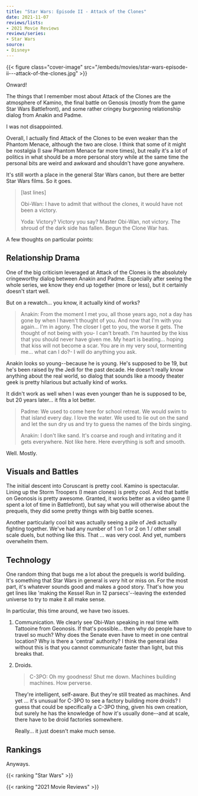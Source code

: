 ```yaml
---
title: "Star Wars: Episode II - Attack of the Clones"
date: 2021-11-07
reviews/lists:
- 2021 Movie Reviews
reviews/series:
- Star Wars
source:
- Disney+
---
```

{{< figure class="cover-image" src="/embeds/movies/star-wars-episode-ii---attack-of-the-clones.jpg" >}}

Onward! 

The things that I remember most about Attack of the Clones are the atmosphere of Kamino, the final battle on Genosis (mostly from the game Star Wars Battlefront), and some rather cringey burgeoning relationship dialog from Anakin and Padme.

I was not disappointed.

<!--more-->

Overall, I actually find Attack of the Clones to be even weaker than the Phantom Menace, although the two are close. I think that some of it might be nostalgia (I saw Phantom Menace far more times), but really it's a lot of politics in what should be a more personal story while at the same time the personal bits are weird and awkward and shouldn't have gone anywhere. 

It's still worth a place in the general Star Wars canon, but there are better Star Wars films. So it goes. 

> [last lines]
> 
> Obi-Wan: I have to admit that without the clones, it would have not been a victory.
> 
> Yoda: Victory? Victory you say? Master Obi-Wan, not victory. The shroud of the dark side has fallen. Begun the Clone War has.

A few thoughts on particular points:

## Relationship Drama

One of the big criticism leveraged at Attack of the Clones is the absolutely cringeworthy dialog between Anakin and Padme. Especially after seeing the whole series, we know they end up together (more or less), but it certainly doesn't start well. 

But on a rewatch... you know, it actually kind of works? 

> Anakin: From the moment I met you, all those years ago, not a day has gone by when I haven't thought of you. And now that I'm with you again... I'm in agony. The closer I get to you, the worse it gets. The thought of not being with you- I can't breath. I'm haunted by the kiss that you should never have given me. My heart is beating... hoping that kiss will not become a scar. You are in my very soul, tormenting me... what can I do?- I will do anything you ask.

Anakin looks so young--because he is young. He's supposed to be 19, but he's been raised by the Jedi for the past decade. He doesn't really know anything about the real world, so dialog that sounds like a moody theater geek is pretty hilarious but actually kind of works. 

It didn't work as well when I was even younger than he is supposed to be, but 20 years later... it fits a lot better. 

> Padme: We used to come here for school retreat. We would swim to that island every day. I love the water. We used to lie out on the sand and let the sun dry us and try to guess the names of the birds singing.
> 
> Anakin: I don't like sand. It's coarse and rough and irritating and it gets everywhere. Not like here. Here everything is soft and smooth.

Well. Mostly. 

## Visuals and Battles

The initial descent into Coruscant is pretty cool. Kamino is spectacular. Lining up the Storm Troopers (I mean clones) is pretty cool. And that battle on Geonosis is pretty awesome. Granted, it works better as a video game (I spent a lot of time in Battlefront), but say what you will otherwise about the prequels, they did some pretty things with big battle scenes. 

Another particularly cool bit was actually seeing a pile of Jedi actually fighting together. We've had any number of 1 on 1 or 2 on 1 / other small scale duels, but nothing like this. That ... was very cool. And yet, numbers overwhelm them. 

## Technology

One random thing that bugs me a lot about the prequels is world building. It's something that Star Wars in general is *very* hit or miss on. For the most part, it's whatever sounds good and makes a good story. That's how you get lines like 'making the Kessel Run in 12 parsecs'--leaving the extended universe to try to make it all make sense. 

In particular, this time around, we have two issues.

1. Communication. We clearly see Obi-Wan speaking in real time with Tattooine from Geonosis. If that's possible... then why do people have to travel so much? Why does the Senate even have to meet in one central location? Why is there a 'central' authority? I think the general idea without this is that you cannot communicate faster than light, but this breaks that. 

2. Droids. 

    > C-3PO: Oh my goodness! Shut me down. Machines building machines. How perverse.

    They're intelligent, self-aware. But they're still treated as machines. And yet ... it's unusual for C-3PO to see a factory building more droids? I guess that could be specifically a C-3PO thing, given his own creation, but surely he has the knowledge of how it's usually done--and at scale, there have to be droid factories somewhere.

    Really... it just doesn't make much sense. 

## Rankings

Anyways.

{{< ranking "Star Wars" >}}

{{< ranking "2021 Movie Reviews" >}}
